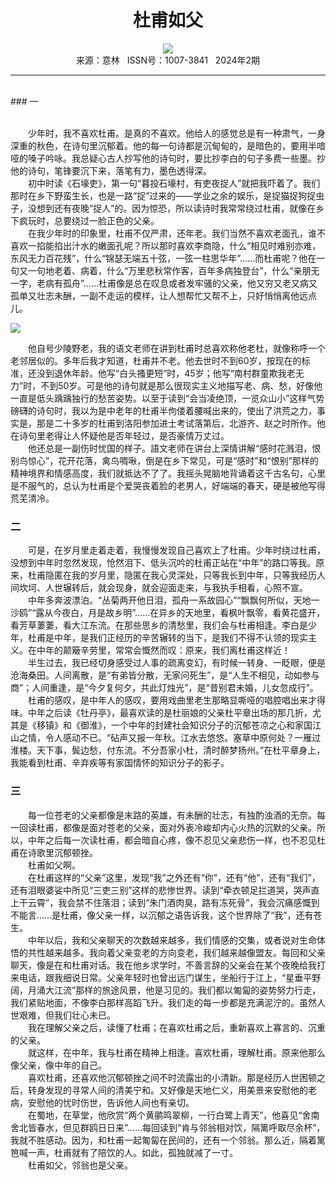 # <center>杜甫如父</center>

<div align=center><img src="http://fslib.vip.qikan.cn/img.ashx?key=%d7%f7%d5%df%a3%ba%d0%ed%b6%ac%c1%d6"></div>

<center>来源：意林   ISSN号：1007-3841   2024年2期</center>

* * *

<br>### 一

  
<br>　　少年时，我不喜欢杜甫。是真的不喜欢。他给人的感觉总是有一种肃气，一身深重的秋色，在诗句里沉郁着。他的每一句诗都是沉甸甸的，是暗色的，要用半喑哑的嗓子吟咏。我总疑心古人抄写他的诗句时，要比抄李白的句子多费一些墨。抄他的诗句，笔锋要沉下来，落笔有力，墨色透得深。  
　　初中时读《石壕吏》，第一句“暮投石壕村，有吏夜捉人”就把我吓着了。我们那时在乡下野蛮生长，也是一路“捉”过来的——学业之余的娱乐，是捉猫捉狗捉虫子，没想到还有夜晚“捉人”的。因为惊恐，所以读诗时我常常绕过杜甫，就像在乡下疯玩时，总要绕过一脸正色的父亲。  
　　在我少年时的印象里，杜甫不仅严肃，还年老。我们当然不喜欢老面孔，谁不喜欢一掐能掐出汁水的嫩面孔呢？所以那时喜欢李商隐，什么“相见时难别亦难，东风无力百花残”，什么“锦瑟无端五十弦，一弦一柱思华年”……而杜甫呢？他在一句又一句地老着、病着，什么“万里悲秋常作客，百年多病独登台”，什么“亲朋无一字，老病有孤舟”……杜甫像是总在叹息或者发牢骚的父亲，他又穷又老又病又孤单又壮志未酬，一副不走运的模样，让人想帮忙又帮不上，只好悄悄离他远点儿。

![](http://img.resource.qikan.cn/markvip/qkimages/yili/yili202402/yili20240202-1-l.jpg)

  
　　他自号少陵野老，我的语文老师在讲到杜甫时总喜欢称他老杜，就像称呼一个老邻居似的。多年后我才知道，杜甫并不老。他去世时不到60岁，按现在的标准，还没到退休年龄。他写“白头搔更短”时，45岁；他写“南村群童欺我老无力”时，不到50岁。可是他的诗句就是那么很现实主义地描写老、病、愁，好像他一直是低头踽踽独行的愁苦姿势。以至于读到“会当凌绝顶，一览众山小”这样气势磅礴的诗句时，我以为是中老年的杜甫半佝偻着腰喊出来的，使出了洪荒之力，事实是，那是二十多岁的杜甫到洛阳参加进士考试落第后，北游齐、赵之时所作。他在诗句里老得让人怀疑他是否年轻过，是否豪情万丈过。  
　　他还总是一副伤时忧国的样子。語文老师在讲台上深情讲解“感时花溅泪，恨别鸟惊心”，花开花落，禽鸟啁啾，倒是在乡下常见，可是“感时”和“恨别”那样的精神境界和情感高度，我们就抵达不了了。我摇头晃脑地背诵着这千古名句，心里是不服气的，总认为杜甫是个爱哭丧着脸的老男人，好端端的春天，硬是被他写得荒芜清冷。

### 二

  
　　可是，在岁月里走着走着，我慢慢发现自己喜欢上了杜甫。少年时绕过杜甫，没想到中年时忽然发现，怆然泪下、低头沉吟的杜甫正站在“中年”的路口等我。原来，杜甫隐匿在我的岁月里，隐匿在我心灵深处，只等我长到中年，只等我经历人间坎坷、人世辗转后，就会现身，就会迎面走来，与我执手相看，心照不宣。  
　　中年多奔波漂泊。“丛菊两开他日泪，孤舟一系故园心”“飘飘何所似，天地一沙鸥”“露从今夜白，月是故乡明”……在异乡的天地里，看枫叶飘零，看黄花盛开，看芳草萋萋，看大江东流。在那些思乡的清愁里，我们会与杜甫相逢。李白是少年，杜甫是中年，是我们正经历的辛苦辗转的当下，是我们不得不认领的现实主义。在中年的颠簸辛劳里，常常会慨然而叹：原来，我们离杜甫这样近！  
　　半生过去，我已经切身感受过人事的疏离变幻，有时候一转身、一眨眼，便是沧海桑田。人间离散，是“有弟皆分散，无家问死生”，是“人生不相见，动如参与商”；人间重逢，是“今夕复何夕，共此灯烛光”，是“昔别君未婚，儿女忽成行”。  
　　杜甫的感叹，是中年人的感叹，要用戏曲里老生那略显嘶哑的唱腔唱出来才得味。中年之后读《牡丹亭》，最喜欢读的是杜丽娘的父亲杜平章出场的那几折，尤其是《移镇》和《御淮》，一个中年的封建社会知识分子的沉郁苍凉之心和家国江山之情，令人感动不已。“砧声又报一年秋。江水去悠悠。塞草中原何处？一雁过淮楼。天下事，鬓边愁，付东流。不分吾家小杜，清时醉梦扬州。”在杜平章身上，我能看到杜甫、辛弃疾等有家国情怀的知识分子的影子。

### 三

  
　　每一位苍老的父亲都像是末路的英雄，有未酬的壮志，有独酌浊酒的无奈。每一回读杜甫，都像是面对苍老的父亲，面对外表冷峻却内心火热的沉默的父亲。所以，中年之后每一次读杜甫，都会暗自心疼，像不忍见父亲悲伤一样，也不忍见杜甫在诗歌里沉郁顿挫。  
　　杜甫如父啊。  
　　在杜甫这样的“父亲”这里，发现“我”之外还有“你”，还有“他”，还有“我们”，还有泪眼婆娑中所见“三吏三别”这样的悲惨世界。读到“牵衣顿足拦道哭，哭声直上干云霄”，我会禁不住落泪；读到“朱门酒肉臭，路有冻死骨”，我会沉痛感慨到不能言……是杜甫，像父亲一样，以沉郁之语告诉我，这个世界除了“我”，还有苍生。  
　　中年以后，我和父亲聊天的次数越来越多，我们情感的交集，或者说对生命体悟的共性越来越多。我向着父亲变老的方向变老，我们越来越像盟友。每回和父亲聊天，像是在和杜甫对话。我在他乡求学时，不善言辞的父亲会在某个夜晚给我打来电话，跟我细说日常。父亲年轻时也曾出远门谋生，坐船行于江上，“星垂平野阔，月涌大江流”那样的旅途风景，他是习见的。我们都以匍匐的姿势努力行走，我们紧贴地面，不像李白那样高蹈飞升。我们走的每一步都是充满泥泞的。虽然人世艰难，但我们壮心未已。  
　　我在理解父亲之后，读懂了杜甫；在喜欢杜甫之后，重新喜欢上寡言的、沉重的父亲。  
　　就这样，在中年，我与杜甫在精神上相逢。喜欢杜甫，理解杜甫。原来他那么像父亲，像中年的自己。  
　　喜欢杜甫，还喜欢他沉郁顿挫之间不时流露出的小清新。那是经历人世困顿之后，转身发现的寻常人间的清美宁和。又好像是天地仁义，用美景来安慰他的老病，安慰他的忧时伤世，告诉他人间也有亲切。  
　　在蜀地，在草堂，他欣赏“两个黄鹂鸣翠柳，一行白鹭上青天”，他喜见“舍南舍北皆春水，但见群鸥日日来”……每回读到“肯与邻翁相对饮，隔篱呼取尽余杯”，我就不胜感动。因为，和杜甫一起匍匐在民间的，还有一个邻翁。那么近，隔着篱笆喊一声，杜甫就有了陪饮的人。如此，孤独就减了一寸。  
　　杜甫如父，邻翁也是父亲。
